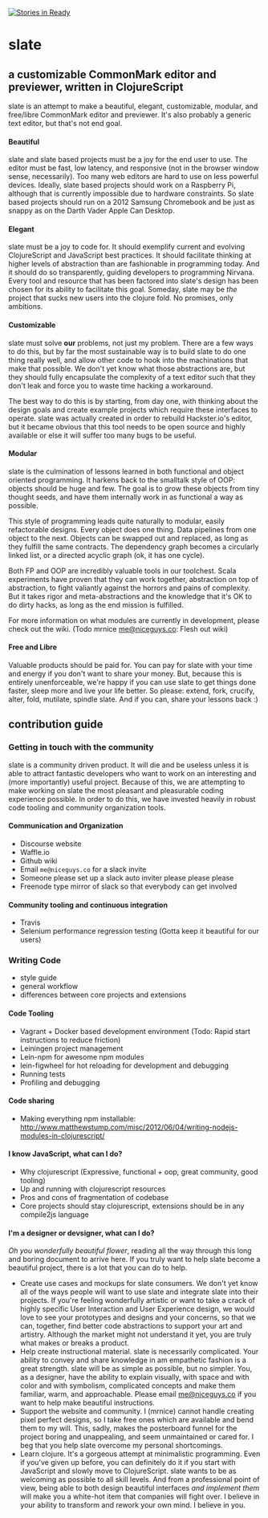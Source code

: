 [![Stories in Ready](https://badge.waffle.io/emptyslate/slate.png?label=ready&title=Ready)](https://waffle.io/emptyslate/slate)
# slate
a customizable CommonMark editor and previewer, written in ClojureScript
---
slate is an attempt to make a beautiful, elegant, customizable, modular, and free/libre CommonMark editor and previewer. It's also probably a generic text editor, but that's not end goal.

#### Beautiful
slate and slate based projects must be a joy for the end user to use. The editor must be fast, low latency, and responsive (not in the browser window sense, necessarily). Too many web editors are hard to use on less powerful devices. Ideally, slate based projects should work on a Raspberry Pi, although that is currently impossible due to hardware constraints. So slate based projects should run on a 2012 Samsung Chromebook and be just as snappy as on the Darth Vader Apple Can Desktop.

#### Elegant
slate must be a joy to code for. It should exemplify current and evolving ClojureScript and JavaScript best practices. It should facilitate thinking at higher levels of abstraction than are fashionable in programming today. And it should do so transparently, guiding developers to programming Nirvana. Every tool and resource that has been factored into slate's design has been chosen for its ability to facilitate this goal. Someday, slate may be *the* project that sucks new users into the clojure fold. No promises, only ambitions.

#### Customizable
slate must solve **our** problems, not just my problem. There are a few ways to do this, but by far the most sustainable way is to build slate to do one thing really well, and allow other code to hook into the machinations that make that possible. We don't yet know what those abstractions are, but they should fully encapsulate the complexity of a text editor such that they don't leak and force you to waste time hacking a workaround.

The best way to do this is by starting, from day one, with thinking about the design goals and create example projects which require these interfaces to operate. slate was actually created in order to rebuild Hackster.io's editor, but it became obvious that this tool needs to be open source and highly available or else it will suffer too many bugs to be useful.

#### Modular
slate is the culmination of lessons learned in both functional and object oriented programming. It harkens back to the smalltalk style of OOP: objects should be huge and few. The goal is to grow these objects from tiny thought seeds, and have them internally work in as functional a way as possible.

This style of programming leads quite naturally to modular, easily refactorable designs. Every object does one thing. Data pipelines from one object to the next. Objects can be swapped out and replaced, as long as they fulfill the same contracts. The dependency graph becomes a circularly linked list, or a directed acyclic graph (ok, it has one cycle).

Both FP and OOP are incredibly valuable tools in our toolchest. Scala experiments have proven that they can work together, abstraction on top of abstraction, to fight valiantly against the horrors and pains of complexity. But it takes rigor and meta-abstractions and the knowledge that it's OK to do dirty hacks, as long as the end mission is fulfilled.

For more information on what modules are currently in development, please check out the wiki. (Todo mrnice me@niceguys.co: Flesh out wiki)

#### Free and Libre
Valuable products should be paid for. You can pay for slate with your time and energy if you don't want to share your money. But, because this is entirely unenforceable, we're happy if you can use slate to get things done faster, sleep more and live your life better. So please: extend, fork, crucify, alter, fold, mutilate, spindle slate. And if you can, share your lessons back :)

## contribution guide

### Getting in touch with the community
slate is a community driven product. It will die and be useless unless it is able to attract fantastic developers who want to work on an interesting and (more importantly) useful project. Because of this, we are attempting to make working on slate the most pleasant and pleasurable coding experience possible. In order to do this, we have invested heavily in robust code tooling and community organization tools.

#### Communication and Organization
* Discourse website
* Waffle.io
* Github wiki
* Email `me@niceguys.co` for a slack invite
* Someone please set up a slack auto inviter please please please
* Freenode type mirror of slack so that everybody can get involved

#### Community tooling and continuous integration
* Travis
* Selenium performance regression testing (Gotta keep it beautiful for our users)

### Writing Code
* style guide
* general workflow
* differences between core projects and extensions

#### Code Tooling
* Vagrant + Docker based development environment (Todo: Rapid start instructions to reduce friction)
* Leiningen project management
* Lein-npm for awesome npm modules
* lein-figwheel for hot reloading for development and debugging
* Running tests
* Profiling and debugging

#### Code sharing
* Making everything npm installable: http://www.matthewstump.com/misc/2012/06/04/writing-nodejs-modules-in-clojurescript/

#### I know JavaScript, what can I do?
* Why clojurescript (Expressive, functional + oop, great community, good tooling)
* Up and running with clojurescript resources
* Pros and cons of fragmentation of codebase
* Core projects should stay clojurescript, extensions should be in any compile2js language

#### I'm a designer or devsigner, what can I do?
*Oh you wonderfully beautiful flower*, reading all the way through this long and boring document to arrive here. If you truly want to help slate become a beautiful project, there is a lot that you can do to help.

* Create use cases and mockups for slate consumers. We don't yet know all of the ways people will want to use slate and integrate slate into their projects. If you're feeling wonderfully artistic or want to take a crack of highly specific User Interaction and User Experience design, we would love to see your prototypes and designs and your concerns, so that we can, together, find better code abstractions to support your art and artistry. Although the market might not understand it yet, you are truly what makes or breaks a product.
* Help create instructional material. slate is necessarily complicated. Your ability to convey and share knowledge in am empathetic fashion is a great strength. slate will be as simple as possible, but no simpler. You, as a designer, have the ability to explain visually, with space and with color and with symbolism, complicated concepts and make them familiar, warm, and approachable. Please email me@niceguys.co if you want to help make beautiful instructions.
* Support the website and community. I (mrnice) cannot handle creating pixel perfect designs, so I take free ones which are available and bend them to my will. This, sadly, makes the posterboard funnel for the project boring and unappealing, and seem unmaintained or cared for. I beg that you help slate overcome my personal shortcomings.
* Learn clojure. It's a gorgeous attempt at minimalistic programming. Even if you've given up before, you can definitely do it if you start with JavaScript and slowly move to ClojureScript. slate wants to be as welcoming as possible to all skill levels. And from a professional point of view, being able to both design beautiful interfaces *and implement them* will make you a white-hot item that companies will fight over. I believe in your ability to transform and rework your own mind. I believe in you.
